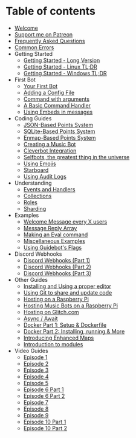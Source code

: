 # Table of contents

* [Welcome](README.md)
* [Support me on Patreon](https://www.patreon.com/anidiotsguide)
* [Frequently Asked Questions](frequently-asked-questions.md)
* [Common Errors](common-errors.md)
* Getting Started
  * [Getting Started - Long Version](getting-started/getting-started-long-version.md)
  * [Getting Started - Linux TL;DR](getting-started/getting-started-linux-tl-dr.md)
  * [Getting Started - Windows TL;DR](getting-started/getting-started-windows-tl-dr.md)
* First Bot
  * [Your First Bot](first-bot/your-first-bot.md)
  * [Adding a Config File](first-bot/adding-a-config-file.md)
  * [Command with arguments](first-bot/command-with-arguments.md)
  * [A Basic Command Handler](first-bot/a-basic-command-handler.md)
  * [Using Embeds in messages](first-bot/using-embeds-in-messages.md)
* Coding Guides
  * [JSON-Based Points System](coding-guides/json-based-points-system.md)
  * [SQLite-Based Points System](coding-guides/sqlite-based-points-system.md)
  * [Enmap-Based Points System](coding-guides/enmap-based-points-system.md)
  * [Creating a Music Bot](coding-guides/creating-a-music-bot.md)
  * [Cleverbot Integration](coding-guides/cleverbot-integration.md)
  * [Selfbots, the greatest thing in the universe](coding-guides/selfbots-the-greatest-thing-in-the-universe.md)
  * [Using Emojis](coding-guides/using-emojis.md)
  * [Starboard](coding-guides/starboard.md)
  * [Using Audit Logs](coding-guides/using-audit-logs.md)
* Understanding
  * [Events and Handlers](information/understanding-events-and-handlers.md)
  * [Collections](information/understanding-collections.md)
  * [Roles](information/understanding-roles.md)
  * [Sharding](information/understanding-sharding.md)
* Examples
  * [Welcome Message every X users](examples/welcome-message-every-x-users.md)
  * [Message Reply Array](examples/message-reply-array.md)
  * [Making an Eval command](examples/making-an-eval-command.md)
  * [Miscellaneous Examples](examples/miscellaneous-examples.md)
  * [Using Guidebot's Flags](examples/using-guidebots-flags.md)
* Discord Webhooks
  * [Discord Webhooks \(Part 1\)](discord-webhooks/discord-webhooks-part-1.md)
  * [Discord Webhooks \(Part 2\)](discord-webhooks/discord-webhooks-part-2.md)
  * [Discord Webhooks \(Part 3\)](discord-webhooks/discord-webhooks-part-3.md)
* Other Guides
  * [Installing and Using a proper editor](other-guides/installing-and-using-a-proper-editor.md)
  * [Using Git to share and update code](other-guides/using-git-to-share-and-update-code.md)
  * [Hosting on a Raspberry Pi](other-guides/hosting-on-a-raspberry-pi.md)
  * [Hosting Music Bots on a Raspberry Pi](other-guides/hosting-music-bots-on-a-raspberry-pi.md)
  * [Hosting on Glitch.com](other-guides/hosting-on-glitch.com.md)
  * [Async / Await](other-guides/async-await.md)
  * [Docker Part 1: Setup & Dockerfile](other-guides/docker-part-1-setup-and-dockerfile.md)
  * [Docker Part 2: Installing, running & More](other-guides/docker-part-2-installing-running-and-more.md)
  * [Introducing Enhanced Maps](other-guides/introducing-enhanced-maps.md)
  * [Introduction to modules](other-guides/introduction-to-modules.md)
* Video Guides
  * [Episode 1](video-guides/episode-1.md)
  * [Episode 2](video-guides/episode-2.md)
  * [Episode 3](video-guides/episode-3.md)
  * [Episode 4](video-guides/episode-4.md)
  * [Episode 5](video-guides/episode-5.md)
  * [Episode 6 Part 1](video-guides/episode-6-part-1.md)
  * [Episode 6 Part 2](video-guides/episode-6-part-2.md)
  * [Episode 7](video-guides/episode-7.md)
  * [Episode 8](video-guides/episode-8.md)
  * [Episode 9](video-guides/episode-9.md)
  * [Episode 10 Part 1](video-guides/episode-10-part-1.md)
  * [Episode 10 Part 2](video-guides/episode-10-part-2.md)

